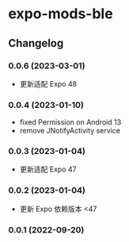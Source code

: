 # expo-mods-ble

## Changelog

### 0.0.6 (2023-03-01)

* 更新适配 Expo 48

### 0.0.4 (2023-01-10)

* fixed Permission on Android 13
* remove JNotifyActivity service

### 0.0.3 (2023-01-04)

* 更新适配 Expo 47

### 0.0.2 (2023-01-04)

* 更新 Expo 依赖版本 <47

### 0.0.1 (2022-09-20)
